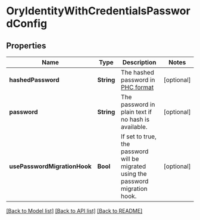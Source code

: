 # OryIdentityWithCredentialsPasswordConfig

## Properties
Name | Type | Description | Notes
------------ | ------------- | ------------- | -------------
**hashedPassword** | **String** | The hashed password in [PHC format](https://www.ory.sh/docs/kratos/manage-identities/import-user-accounts-identities#hashed-passwords) | [optional] 
**password** | **String** | The password in plain text if no hash is available. | [optional] 
**usePasswordMigrationHook** | **Bool** | If set to true, the password will be migrated using the password migration hook. | [optional] 

[[Back to Model list]](../README.md#documentation-for-models) [[Back to API list]](../README.md#documentation-for-api-endpoints) [[Back to README]](../README.md)


